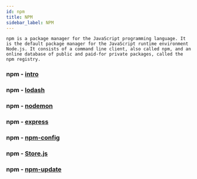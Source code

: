 ```yaml
---
id: npm
title: NPM
sidebar_label: NPM
---
```


```nodejs
npm is a package manager for the JavaScript programming language. It is the default package manager for the JavaScript runtime environment Node.js. It consists of a command line client, also called npm, and an online database of public and paid-for private packages, called the npm registry.
```

### npm - [intro](https://www.npmjs.com/)

### npm - [lodash](https://www.npmjs.com/package/lodash)

### npm - [nodemon](https://www.npmjs.com/package/nodemon)

### npm - [express](https://www.npmjs.com/package/express)

### npm - [npm-config](https://docs.npmjs.com/misc/config#global-style)

### npm - [Store.js](https://www.npmjs.com/package/store#make-your-own-build)

### npm - [npm-update](https://docs.npmjs.com/cli/update)